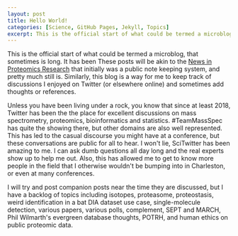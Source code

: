 ```yaml
---
layout: post
title: Hello World!
categories: [Science, GitHub Pages, Jekyll, Topics]
excerpt: This is the official start of what could be termed a microblog, that sometimes is long.
---
```


This is the official start of what could be termed a microblog, that sometimes is long. It has been These posts will be akin to the [News in Proteomics Research](http://proteomicsnews.blogspot.com/) that initially was a public note keeping system, and pretty much still is. Similarly, this blog is a way for me to keep track of discussions I enjoyed on Twitter (or elsewhere online) and sometimes add thoughts or references.

Unless you have been living under a rock, you know that since at least 2018, Twitter has been the the place for excellent discussions on mass spectrometry, proteomics, bioinformatics and statistics. #TeamMassSpec has quite the showing there, but other domains are also well represented. This has led to the casual discourse you might have at a conference, but these conversations are public for all to hear. I won't lie, SciTwitter has been amazing to me. I can ask dumb questions all day long and the real experts show up to help me out. Also, this has allowed me to get to know more people in the field that I otherwise wouldn't be bumping into in Charleston, or even at many conferences.

I will try and post companion posts near the time they are discussed, but I have a backlog of topics including isotopes, proteasome, proteostasis, weird identification in a bat DIA dataset use case, single-molecule detection, various papers, various polls, complement, SEPT and MARCH, Phil Wilmarth's evergreen database thoughts, POTRH, and human ethics on public proteomic data.

&nbsp;  
&nbsp;  
&nbsp;  
